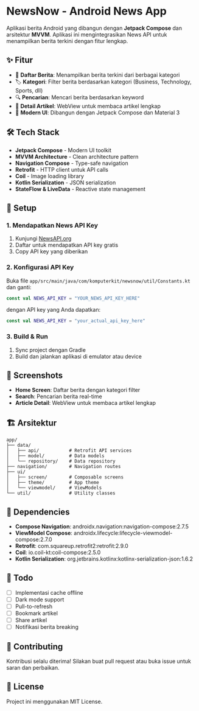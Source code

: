 # NewsNow - Android News App

Aplikasi berita Android yang dibangun dengan **Jetpack Compose** dan arsitektur **MVVM**. Aplikasi ini mengintegrasikan News API untuk menampilkan berita terkini dengan fitur lengkap.

## ✨ Fitur

- 📰 **Daftar Berita**: Menampilkan berita terkini dari berbagai kategori
- 🏷️ **Kategori**: Filter berita berdasarkan kategori (Business, Technology, Sports, dll)
- 🔍 **Pencarian**: Mencari berita berdasarkan keyword
- 📖 **Detail Artikel**: WebView untuk membaca artikel lengkap
- 🎨 **Modern UI**: Dibangun dengan Jetpack Compose dan Material 3

## 🛠️ Tech Stack

- **Jetpack Compose** - Modern UI toolkit
- **MVVM Architecture** - Clean architecture pattern
- **Navigation Compose** - Type-safe navigation
- **Retrofit** - HTTP client untuk API calls
- **Coil** - Image loading library
- **Kotlin Serialization** - JSON serialization
- **StateFlow & LiveData** - Reactive state management

## 🚀 Setup

### 1. Mendapatkan News API Key

1. Kunjungi [NewsAPI.org](https://newsapi.org/)
2. Daftar untuk mendapatkan API key gratis
3. Copy API key yang diberikan

### 2. Konfigurasi API Key

Buka file `app/src/main/java/com/komputerkit/newsnow/util/Constants.kt` dan ganti:

```kotlin
const val NEWS_API_KEY = "YOUR_NEWS_API_KEY_HERE"
```

dengan API key yang Anda dapatkan:

```kotlin
const val NEWS_API_KEY = "your_actual_api_key_here"
```

### 3. Build & Run

1. Sync project dengan Gradle
2. Build dan jalankan aplikasi di emulator atau device

## 📱 Screenshots

- **Home Screen**: Daftar berita dengan kategori filter
- **Search**: Pencarian berita real-time
- **Article Detail**: WebView untuk membaca artikel lengkap

## 🏗️ Arsitektur

```
app/
├── data/
│   ├── api/           # Retrofit API services
│   ├── model/         # Data models
│   └── repository/    # Data repository
├── navigation/        # Navigation routes
├── ui/
│   ├── screen/        # Composable screens
│   ├── theme/         # App theme
│   └── viewmodel/     # ViewModels
└── util/              # Utility classes
```

## 🔧 Dependencies

- **Compose Navigation**: androidx.navigation:navigation-compose:2.7.5
- **ViewModel Compose**: androidx.lifecycle:lifecycle-viewmodel-compose:2.7.0
- **Retrofit**: com.squareup.retrofit2:retrofit:2.9.0
- **Coil**: io.coil-kt:coil-compose:2.5.0
- **Kotlin Serialization**: org.jetbrains.kotlinx:kotlinx-serialization-json:1.6.2

## 📝 Todo

- [ ] Implementasi cache offline
- [ ] Dark mode support
- [ ] Pull-to-refresh
- [ ] Bookmark artikel
- [ ] Share artikel
- [ ] Notifikasi berita breaking

## 🤝 Contributing

Kontribusi selalu diterima! Silakan buat pull request atau buka issue untuk saran dan perbaikan.

## 📄 License

Project ini menggunakan MIT License.
